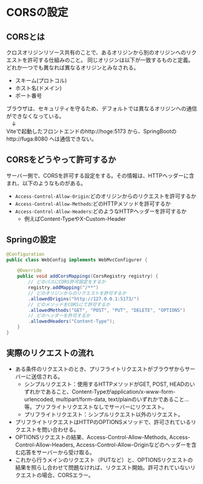 # CORSの設定
## CORSとは
クロスオリジンリソース共有のことで、あるオリジンから別のオリジンへのリクエストを許可する仕組みのこと。
同じオリジンは以下が一致するものと定義。どれか一つでも異なれば異なるオリジンとみなされる。
- スキーム(プロトコル)
- ホスト名(ドメイン)
- ポート番号

ブラウザは、セキュリティを守るため、デフォルトでは異なるオリジンへの通信ができなくなっている。<br>
　↓<br>
Viteで起動したフロントエンドのhttp://hoge:5173 から、SpringBootのhttp://fuga:8080 へは通信できない。

## CORSをどうやって許可するか
サーバー側で、CORSを許可する設定をする。その情報は、HTTPヘッダーに含まれ、以下のようなものがある。
- `Access-Control-Allow-Origin`:どのオリジンからのリクエストを許可するか
- `Access-Control-Allow-Methods`:どのHTTPメソッドを許可するか
- `Access-Control-Allow-Headers`:どのようなHTTPヘッダーを許可するか
  - 例えばContent-TypeやX-Custom-Header


## Springの設定
```java
@Configuration
public class WebConfig implements WebMvcConfigurer {

    @Override
    public void addCorsMappings(CorsRegistry registry) {
        // どのパスにCORS許可設定をするか
        registry.addMapping("/**")
        // どのオリジンからのリクエストを許可するか
        .allowedOrigins("http://127.0.0.1:5173/")
        // どのメソッドをCORSにて許可するか
        .allowedMethods("GET", "POST", "PUT", "DELETE", "OPTIONS")
        // どのヘッダーを許可するか
        .allowedHeaders("Content-Type");
    }
}
```

## 実際のリクエストの流れ
- ある条件のリクエストのとき、プリフライトリクエストがブラウザからサーバーに送信される。
  - シンプルリクエスト：使用するHTTPメソッドがGET, POST, HEADのいずれかであること、Content-Typeがapplication/x-www-form-urlencoded, multipart/form-data, text/plainのいずれかであること...等。プリフライトリクエストなしでサーバーにリクエスト。
  - プリフライトリクエスト：シンプルリクエスト以外のリクエスト。
- プリフライトリクエストはHTTPのOPTIONSメソッドで、許可されているリクエストを問い合わせる。
- OPTIONSリクエストの結果、Access-Control-Allow-Methods, Access-Control-Allow-Headers, Access-Control-Allow-Originなどのヘッダーを含む応答をサーバーから受け取る。
- これから行うメインのリクエスト（PUTなど）と、OPTIONSリクエストの結果を照らし合わせて問題なければ、リクエスト開始。許可されていないリクエストの場合、CORSエラー。